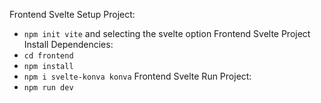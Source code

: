 Frontend Svelte Setup Project:
  - `npm init vite` and selecting the svelte option
Frontend Svelte Project Install Dependencies:
  - `cd frontend`
  - `npm install`
  - `npm i svelte-konva konva`
Frontend Svelte Run Project:
  - `npm run dev`